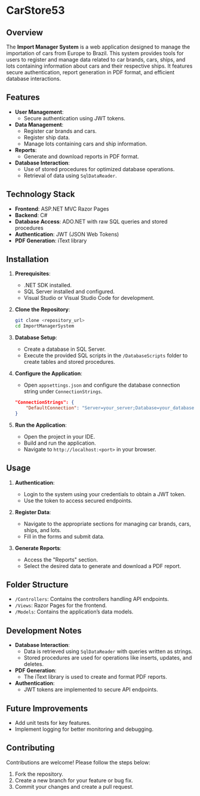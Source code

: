 # CarStore53

## Overview
The **Import Manager System** is a web application designed to manage the importation of cars from Europe to Brazil. This system provides tools for users to register and manage data related to car brands, cars, ships, and lots containing information about cars and their respective ships. It features secure authentication, report generation in PDF format, and efficient database interactions.

## Features
- **User Management**:
  - Secure authentication using JWT tokens.
- **Data Management**:
  - Register car brands and cars.
  - Register ship data.
  - Manage lots containing cars and ship information.
- **Reports**:
  - Generate and download reports in PDF format.
- **Database Interaction**:
  - Use of stored procedures for optimized database operations.
  - Retrieval of data using `SqlDataReader`.

## Technology Stack
- **Frontend**: ASP.NET MVC Razor Pages
- **Backend**: C#
- **Database Access**: ADO.NET with raw SQL queries and stored procedures
- **Authentication**: JWT (JSON Web Tokens)
- **PDF Generation**: iText library

## Installation
1. **Prerequisites**:
   - .NET SDK installed.
   - SQL Server installed and configured.
   - Visual Studio or Visual Studio Code for development.

2. **Clone the Repository**:
   ```bash
   git clone <repository_url>
   cd ImportManagerSystem
   ```

3. **Database Setup**:
   - Create a database in SQL Server.
   - Execute the provided SQL scripts in the `/DatabaseScripts` folder to create tables and stored procedures.

4. **Configure the Application**:
   - Open `appsettings.json` and configure the database connection string under `ConnectionStrings`.
   ```json
   "ConnectionStrings": {
       "DefaultConnection": "Server=your_server;Database=your_database;User Id=your_user;Password=your_password;"
   }
   ```

5. **Run the Application**:
   - Open the project in your IDE.
   - Build and run the application.
   - Navigate to `http://localhost:<port>` in your browser.

## Usage
1. **Authentication**:
   - Login to the system using your credentials to obtain a JWT token.
   - Use the token to access secured endpoints.

2. **Register Data**:
   - Navigate to the appropriate sections for managing car brands, cars, ships, and lots.
   - Fill in the forms and submit data.

3. **Generate Reports**:
   - Access the "Reports" section.
   - Select the desired data to generate and download a PDF report.

## Folder Structure
- `/Controllers`: Contains the controllers handling API endpoints.
- `/Views`: Razor Pages for the frontend.
- `/Models`: Contains the application’s data models.

## Development Notes
- **Database Interaction**:
  - Data is retrieved using `SqlDataReader` with queries written as strings.
  - Stored procedures are used for operations like inserts, updates, and deletes.
- **PDF Generation**:
  - The iText library is used to create and format PDF reports.
- **Authentication**:
  - JWT tokens are implemented to secure API endpoints.

## Future Improvements
- Add unit tests for key features.
- Implement logging for better monitoring and debugging.

## Contributing
Contributions are welcome! Please follow the steps below:
1. Fork the repository.
2. Create a new branch for your feature or bug fix.
3. Commit your changes and create a pull request.


